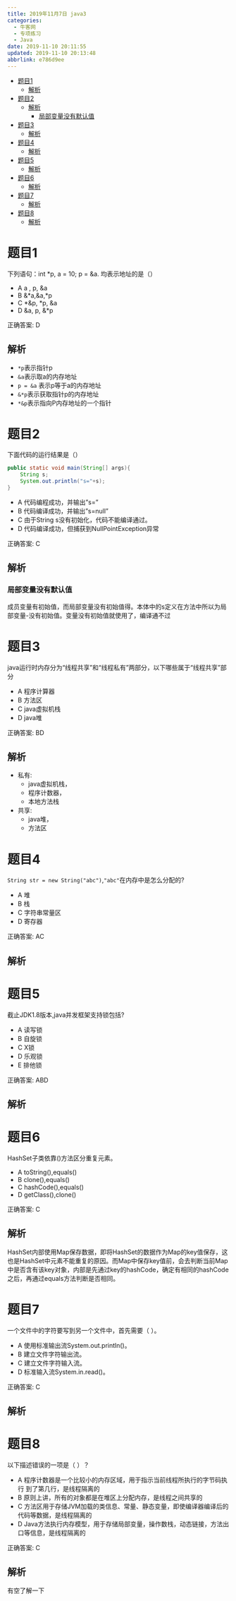 ```yaml
---
title: 2019年11月7日 java3
categories: 
  - 牛客网
  - 专项练习
  - Java
date: 2019-11-10 20:11:55
updated: 2019-11-10 20:13:48
abbrlink: e786d9ee
---
```

- [题目1](/exam/e786d9ee/#题目1)
    - [解析](/exam/e786d9ee/#解析)
- [题目2](/exam/e786d9ee/#题目2)
    - [解析](/exam/e786d9ee/#解析)
        - [局部变量没有默认值](/exam/e786d9ee/#局部变量没有默认值)
- [题目3](/exam/e786d9ee/#题目3)
    - [解析](/exam/e786d9ee/#解析)
- [题目4](/exam/e786d9ee/#题目4)
    - [解析](/exam/e786d9ee/#解析)
- [题目5](/exam/e786d9ee/#题目5)
    - [解析](/exam/e786d9ee/#解析)
- [题目6](/exam/e786d9ee/#题目6)
    - [解析](/exam/e786d9ee/#解析)
- [题目7](/exam/e786d9ee/#题目7)
    - [解析](/exam/e786d9ee/#解析)
- [题目8](/exam/e786d9ee/#题目8)
    - [解析](/exam/e786d9ee/#解析)

<!--more-->
<script src="https://cdn.bootcss.com/jquery/3.4.0/jquery.slim.min.js"></script>
<script>$(document).ready(function () {$(".post-body > ul:nth-child(1)").hide();});</script>

<!--end-->
# 题目1
下列语句：int *p, a = 10;  p = &a.
均表示地址的是（）
- A a , p, &a
- B &*a,&a,*p
- C *&p, *p, &a
- D &a, p, &*p

正确答案: D

## 解析
- `*p`表示指针p
- `&a`表示取a的内存地址
- `p = &a` 表示p等于a的内存地址
- `&*p`表示获取指针p的内存地址
- `*&p`表示指向P内存地址的一个指针

# 题目2
下面代码的运行结果是（）
```java
public static void main(String[] args){
    String s;
    System.out.println("s="+s);
}
```
- A 代码编程成功，并输出”s=”
- B 代码编译成功，并输出”s=null”
- C 由于String s没有初始化，代码不能编译通过。
- D 代码编译成功，但捕获到NullPointException异常

正确答案: C

## 解析
### 局部变量没有默认值
成员变量有初始值，而局部变量没有初始值得。本体中的s定义在方法中所以为局部变量-没有初始值。变量没有初始值就使用了，编译通不过

# 题目3
java运行时内存分为“线程共享”和“线程私有”两部分，以下哪些属于“线程共享”部分
- A 程序计算器
- B 方法区
- C java虚拟机栈
- D java堆

正确答案: BD

## 解析
- 私有:
    - java虚拟机栈，
    - 程序计数器，
    - 本地方法栈
- 共享:
    - java堆，
    - 方法区
    

# 题目4
`String str = new String("abc")`,`"abc"`在内存中是怎么分配的?
- A 堆
- B 栈
- C 字符串常量区
- D 寄存器

正确答案: AC

## 解析


# 题目5
截止JDK1.8版本,java并发框架支持锁包括?
- A 读写锁
- B 自旋锁
- C X锁
- D 乐观锁
- E 排他锁

正确答案: ABD

## 解析

# 题目6
HashSet子类依靠()方法区分重复元素。
- A toString(),equals()
- B clone(),equals()
- C hashCode(),equals()
- D getClass(),clone()

正确答案: C

## 解析
HashSet内部使用Map保存数据，即将HashSet的数据作为Map的key值保存，这也是HashSet中元素不能重复的原因。而Map中保存key值前，会去判断当前Map中是否含有该key对象，内部是先通过key的hashCode，确定有相同的hashCode之后，再通过equals方法判断是否相同。

# 题目7
一个文件中的字符要写到另一个文件中，首先需要（ ）。
- A 使用标准输出流System.out.println()。
- B 建立文件字符输出流。
- C 建立文件字符输入流。
- D 标准输入流System.in.read()。

正确答案: C

## 解析


# 题目8
以下描述错误的一项是（ ）？
- A 程序计数器是一个比较小的内存区域，用于指示当前线程所执行的字节码执行 到了第几行，是线程隔离的
- B 原则上讲，所有的对象都是在堆区上分配内存，是线程之间共享的
- C 方法区用于存储JVM加载的类信息、常量、静态变量，即使编译器编译后的代码等数据，是线程隔离的
- D Java方法执行内存模型，用于存储局部变量，操作数栈，动态链接，方法出口等信息，是线程隔离的

正确答案: C

## 解析
有空了解一下
